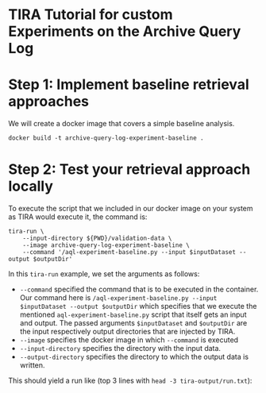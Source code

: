 # TIRA Tutorial for custom Experiments on the Archive Query Log

# Step 1: Implement baseline retrieval approaches

We will create a docker image that covers a simple baseline analysis.

```
docker build -t archive-query-log-experiment-baseline .
```

# Step 2: Test your retrieval approach locally

To execute the script that we included in our docker image on your system as TIRA would execute it, the command is:

```
tira-run \
    --input-directory ${PWD}/validation-data \
    --image archive-query-log-experiment-baseline \
    --command '/aql-experiment-baseline.py --input $inputDataset --output $outputDir'
```

In this `tira-run` example, we set the arguments as follows:

- `--command` specified the command that is to be executed in the container. Our command here is `/aql-experiment-baseline.py --input $inputDataset --output $outputDir` which specifies that we execute the mentioned `aql-experiment-baseline.py` script that itself gets an input and output. The passed arguments `$inputDataset` and `$outputDir` are the input respectively output directories that are injected by TIRA.
- `--image` specifies the docker image in which `--command` is executed
- `--input-directory` specifies the directory with the input data.
- `--output-directory` specifies the directory to which the output data is written.

This should yield a run like (top 3 lines with `head -3 tira-output/run.txt`):
